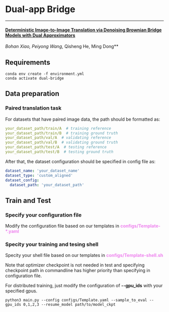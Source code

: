 # Dual-app Bridge
***
#### [Deterministic Image-to-Image Translation via Denoising Brownian Bridge Models with Dual Approximators]()

**Bohan Xiao*, Peiyong Wang*, Qisheng He, Ming Dong**


## Requirements
```commandline
conda env create -f environment.yml
conda activate dual-bridge
```

## Data preparation
### Paired translation task
For datasets that have paired image data, the path should be formatted as:
```yaml
your_dataset_path/train/A  # training reference
your_dataset_path/train/B  # training ground truth
your_dataset_path/val/A  # validating reference
your_dataset_path/val/B  # validating ground truth
your_dataset_path/test/A  # testing reference
your_dataset_path/test/B  # testing ground truth
```
After that, the dataset configuration should be specified in config file as:
```yaml
dataset_name: 'your_dataset_name'
dataset_type: 'custom_aligned'
dataset_config:
  dataset_path: 'your_dataset_path'
```



## Train and Test
### Specify your configuration file
Modify the configuration file based on our templates in <font color=violet><b>configs/Template-*.yaml</b></font>  


### Specity your training and tesing shell
Specity your shell file based on our templates in <font color=violet><b>configs/Template-shell.sh</b></font>


Note that optimizer checkpoint is not needed in test and specifying checkpoint path in commandline has higher priority than specifying in configuration file.

For distributed training, just modify the configuration of **--gpu_ids** with your specified gpus. 
```commandline
python3 main.py --config configs/Template.yaml --sample_to_eval --gpu_ids 0,1,2,3 --resume_model path/to/model_ckpt
```

